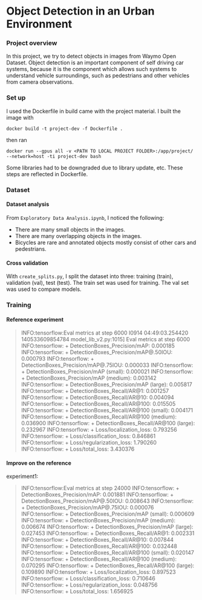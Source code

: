 # Object Detection in an Urban Environment

### Project overview

In this project, we try to detect objects in images from Waymo Open Dataset. Object detection is an important component of self driving car systems, because it is the component which allows such systems to understand vehicle surroundings, such as pedestrians and other vehicles from camera observations.

### Set up

I used the Dockerfile in build came with the project material. I built the image with

    docker build -t project-dev -f Dockerfile .

then ran

    docker run --gpus all -v <PATH TO LOCAL PROJECT FOLDER>:/app/project/ --network=host -ti project-dev bash

Some libraries had to be downgraded due to library update, etc. These steps are reflected in Dockerfile.

### Dataset

#### Dataset analysis

From `Exploratory Data Analysis.ipynb`, I noticed the following:

* There are many small objects in the images.
* There are many overlapping objects in the images.
* Bicycles are rare and annotated objects mostly consist of other cars and pedestrians.

#### Cross validation

With `create_splits.py`, I split the dataset into three: training (train), validation (val), test (test). The train set was used for training. The val set was used to compare models.

### Training

#### Reference experiment

> INFO:tensorflow:Eval metrics at step 6000
> I0914 04:49:03.254420 140533609854784 model_lib_v2.py:1015] Eval metrics at step 6000
> INFO:tensorflow:	+ DetectionBoxes_Precision/mAP: 0.000185
> INFO:tensorflow:	+ DetectionBoxes_Precision/mAP@.50IOU: 0.000793
> INFO:tensorflow:	+ DetectionBoxes_Precision/mAP@.75IOU: 0.000033
> INFO:tensorflow:	+ DetectionBoxes_Precision/mAP (small): 0.000021
> INFO:tensorflow:	+ DetectionBoxes_Precision/mAP (medium): 0.003142
> INFO:tensorflow:	+ DetectionBoxes_Precision/mAP (large): 0.005817
> INFO:tensorflow:	+ DetectionBoxes_Recall/AR@1: 0.001257
> INFO:tensorflow:	+ DetectionBoxes_Recall/AR@10: 0.004094
> INFO:tensorflow:	+ DetectionBoxes_Recall/AR@100: 0.015505
> INFO:tensorflow:	+ DetectionBoxes_Recall/AR@100 (small): 0.004171
> INFO:tensorflow:	+ DetectionBoxes_Recall/AR@100 (medium): 0.036900
> INFO:tensorflow:	+ DetectionBoxes_Recall/AR@100 (large): 0.232967
> INFO:tensorflow:	+ Loss/localization_loss: 0.793256
> INFO:tensorflow:	+ Loss/classification_loss: 0.846861
> INFO:tensorflow:	+ Loss/regularization_loss: 1.790260
> INFO:tensorflow:	+ Loss/total_loss: 3.430376

#### Improve on the reference

experiment1:

> INFO:tensorflow:Eval metrics at step 24000
> INFO:tensorflow:	+ DetectionBoxes_Precision/mAP: 0.001881
> INFO:tensorflow:	+ DetectionBoxes_Precision/mAP@.50IOU: 0.008643
> INFO:tensorflow:	+ DetectionBoxes_Precision/mAP@.75IOU: 0.000076
> INFO:tensorflow:	+ DetectionBoxes_Precision/mAP (small): 0.000609
> INFO:tensorflow:	+ DetectionBoxes_Precision/mAP (medium): 0.006674
> INFO:tensorflow:	+ DetectionBoxes_Precision/mAP (large): 0.027453
> INFO:tensorflow:	+ DetectionBoxes_Recall/AR@1: 0.002331
> INFO:tensorflow:	+ DetectionBoxes_Recall/AR@10: 0.007844
> INFO:tensorflow:	+ DetectionBoxes_Recall/AR@100: 0.032448
> INFO:tensorflow:	+ DetectionBoxes_Recall/AR@100 (small): 0.020147
> INFO:tensorflow:	+ DetectionBoxes_Recall/AR@100 (medium): 0.070295
> INFO:tensorflow:	+ DetectionBoxes_Recall/AR@100 (large): 0.109890
> INFO:tensorflow:	+ Loss/localization_loss: 0.897523
> INFO:tensorflow:	+ Loss/classification_loss: 0.710646
> INFO:tensorflow:	+ Loss/regularization_loss: 0.048756
> INFO:tensorflow:	+ Loss/total_loss: 1.656925

